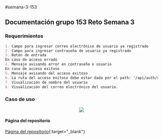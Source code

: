 #semana-3-153

## Documentación grupo 153 Reto Semana 3

### Requerimientos
```markdown
1. Campo para ingresar correo electrónico de usuario ya registrado
2. Campo para ingresar contraseña de usuario ya registrado
3. Botón de entrada
En caso de acceso errado
4. Mensaje avisando error en contraseña o usuario
En caso de acceso exitoso
5. Mensaje avisando del acceso exitoso
6. La ruta del acceso exitoso debe estar dada por el path: '/api/auth/signin'
7. Visualización de nombre del usuario
8. Visualización del correo electrónico del usuario.
```
### Caso de uso

<p align="center" >
  <img src="../gh-pages/images/Caso_estudio_reto3.png"/>
</p>

#### Página del repositorio

[Página del repositorio](https://taceroc.github.io/semana-3-153/){:target="_blank"}


